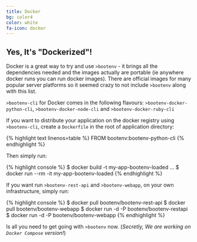 ```yaml
---
title: Docker
bg: color4
color: white
fa-icon: docker
---
```


## Yes, It's "Dockerized"!

Docker is a great way to try and use `>bootenv` - it brings all the dependencies needed and the images actually are portable (ie anywhere docker runs you can run docker images). There are official images for many popular server platforms so it seemed crazy to not include `>bootenv` along with this list.

`>bootenv-cli` for Docker comes in the following flavours: `>bootenv-docker-python-cli`, `>bootenv-docker-node-cli` and `>bootenv-docker-ruby-cli`
 
If you want to distribute your application on the docker registry using `>bootenv-cli`, create a `Dockerfile` in the root of application directory:

{% highlight text linenos=table %}
FROM bootenv:bootenv-python-cli
{% endhighlight %}

Then simply run:

{% highlight console %}
$ docker build -t my-app-bootenv-loaded
...
$ docker run --rm -it my-app-bootenv-loaded
{% endhighlight %}

If you want run `>bootenv-rest-api` and `>bootenv-webapp`, on your own infrastructure, simply run:

{% highlight console %}
$ docker pull bootenv/bootenv-rest-api
$ docker pull bootenv/bootenv-webapp
$ docker run -d -P bootenv/bootenv-restapi
$ docker run -d -P bootenv/bootenv-webapp
{% endhighlight %}

Is all you need to get going with `>bootenv` now. (_Secretly, We are working on `Docker Compose` version!_)
